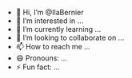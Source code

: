 - 👋 Hi, I’m @IlaBernier
- 👀 I’m interested in ...
- 🌱 I’m currently learning ...
- 💞️ I’m looking to collaborate on ...
- 📫 How to reach me ...
- 😄 Pronouns: ...
- ⚡ Fun fact: ...

<!---
IlaBernier/IlaBernier is a ✨ special ✨ repository because its `README.md` (this file) appears on your GitHub profile.
You can click the Preview link to take a look at your changes.
--->
